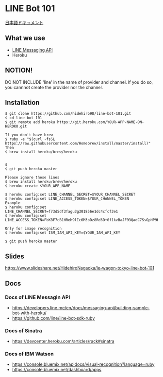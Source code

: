 # LINE Bot 101

[日本語ドキュメント](README.ja.md)

## What we use
- [LINE Messaging API](https://developers.line.me/en/docs/messaging-api/)
- Heroku

## NOTION!
DO NOT INCLUDE 'line' in the name of provider and channel.
If you do so, you cannnot create the provider nor the channel.

## Installation
```
$ git clone https://github.com/hidehiro98/line-bot-101.git
$ cd line-bot-101
$ git remote add heroku https://git.heroku.com/YOUR-APP-NAME-ON-HEROKU.git

If you don't have brew
$ ruby -e "$(curl -fsSL https://raw.githubusercontent.com/Homebrew/install/master/install)"
Then
$ brew install heroku/brew/heroku


$
$ git push heroku master

Please ignore these lines
$ brew install heroku/brew/heroku
$ heroku create $YOUR_APP_NAME

$ heroku config:set LINE_CHANNEL_SECRET=$YOUR_CHANNEL_SECRET
$ heroku config:set LINE_ACCESS_TOKEN=$YOUR_CHANNEL_TOKEN
Example
$ heroku config:set LINE_CHANNEL_SECRET=f73d5df3fagu3g301856e1dc4cfcf3e1
$ heroku config:set LINE_ACCESS_TOKEN=FbKBF7cB1HReh9lIc6M3bDz8Rd6D+0f1kvBaJF93QadC7SsGpHP9K1EOOYkbwRThXHdVSSupJ4TgKMEtE/LbnE2heif2GZci+ntGdP89cGfrbLiofFFBlrFygi58f/B5UsvqkvlfNM7BHddRZhhV2RgdB04t89/1O/w1cDnyilFU=

Only for image recognition
$ heroku config:set IBM_IAM_API_KEY=$YOUR_IAM_API_KEY

$ git push heroku master
```

## Slides
https://www.slideshare.net/HidehiroNagaoka/le-wagon-tokyo-line-bot-101

## Docs
### Docs of LINE Messagin API
- https://developers.line.me/en/docs/messaging-api/building-sample-bot-with-heroku/
- https://github.com/line/line-bot-sdk-ruby

### Docs of Sinatra
- https://devcenter.heroku.com/articles/rack#sinatra

### Docs of IBM Watson
- https://console.bluemix.net/apidocs/visual-recognition?language=ruby
- https://console.bluemix.net/dashboard/apps
